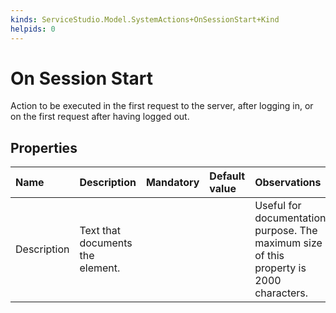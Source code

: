 ```yaml
---
kinds: ServiceStudio.Model.SystemActions+OnSessionStart+Kind
helpids: 0
---
```


# On Session Start

Action to be executed in the first request to the server, after logging in, or on the first request after having logged out.

## Properties

| Name | Description | Mandatory | Default value | Observations |
| :--- | :--- | :--- | :--- | :--- |
| Description | Text that documents the element. |  |  | Useful for documentation purpose. The maximum size of this property is 2000 characters. |


